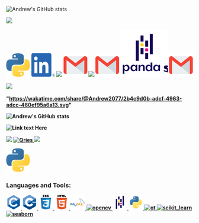 <!-- ![Python](python.png) -->

![Andrew's GitHub stats](https://github-readme-stats-zeta-plum.vercel.app/api?username=Andrew2077&show_icons=true&theme=radical&hide=rs,issues,contribs)

![](https://github-readme-stats-zeta-plum.vercel.app/api?username=Andrew2077&theme=radical&hide=rs,issues,contribs&hide_border=false&include_all_commits=true&count_private=true&show_icons=true&)
<br/>

<!-- <img src="/Icons/numpy_logo_icon_168073.png" width="64" height="64" /> -->

[![](/Icons/python.png)](https://www.python.org)
 <b>[![](/Icons/linkedin.png)](https://www.python.org) 
<b>
[![](/Icons/numpy_logo_icon_168073.png)](https://www.python.org) <b>[![](/Icons/gmail.png)](https://www.python.org)
[![](/Icons/numpy_logo_icon_168073.png)](https://www.python.org) <b>[![](/Icons/gmail.png)](https://www.python.org)
[![](/Icons/Pandas.svg)](https://www.python.org) <b>[![](/Icons/gmail.png)](https://www.python.org)

<!-- github-readme-stats-git-master-andrew2077.vercel.app -->

<!-- github-readme-stats-self-ten.vercel.app -->

![]("https://giphy.com/embed/3oKIPnAiaMCws8nOsE")

"https://wakatime.com/share/@Andrew2077/2b4c9d0b-adcf-4963-adcc-460ef95a6a13.svg"

![Andrew's GitHub stats]("https://wakatime.com/share/@Andrew2077/2b4c9d0b-adcf-4963-adcc-460ef95a6a13.svg")

![Link text Here]("https://wakatime.com/share/@Andrew2077/2b4c9d0b-adcf-4963-adcc-460ef95a6a13.svg")

<img src= "https://wakatime.com/share/@Andrew2077/ffaccd89-9a8f-4f9b-b8bd-9ecbe41f5102.svg" >

<a href="https://wakatime.com/share/@Andrew2077/ffaccd89-9a8f-4f9b-b8bd-9ecbe41f5102.svg">
    <img alt="Qries" src="https://wakatime.com/share/@Andrew2077/ffaccd89-9a8f-4f9b-b8bd-9ecbe41f5102.svg">

<img src="https://wakatime.com/share/@Andrew2077/a7e7e676-5d7c-4aa4-a516-682c1ddf7bdc.svg" href = "https://wakatime.com/share/@Andrew2077/a7e7e676-5d7c-4aa4-a516-682c1ddf7bdc.svg">

[![](/Icons/python.png)](https://www.python.org)


<h3 align="left">Languages and Tools:</h3>
<p align="left"> <a href="https://www.cprogramming.com/" target="_blank" rel="noreferrer"> <img src="https://raw.githubusercontent.com/devicons/devicon/master/icons/c/c-original.svg" alt="c" width="40" height="40"/> </a> <a href="https://www.w3schools.com/cpp/" target="_blank" rel="noreferrer"> <img src="https://raw.githubusercontent.com/devicons/devicon/master/icons/cplusplus/cplusplus-original.svg" alt="cplusplus" width="40" height="40"/> </a> <a href="https://www.w3schools.com/css/" target="_blank" rel="noreferrer"> <img src="https://raw.githubusercontent.com/devicons/devicon/master/icons/css3/css3-original-wordmark.svg" alt="css3" width="40" height="40"/> </a> <a href="https://www.w3.org/html/" target="_blank" rel="noreferrer"> <img src="https://raw.githubusercontent.com/devicons/devicon/master/icons/html5/html5-original-wordmark.svg" alt="html5" width="40" height="40"/> </a> <a href="https://www.mysql.com/" target="_blank" rel="noreferrer"> <img src="https://raw.githubusercontent.com/devicons/devicon/master/icons/mysql/mysql-original-wordmark.svg" alt="mysql" width="40" height="40"/> </a> <a href="https://opencv.org/" target="_blank" rel="noreferrer"> <img src="https://www.vectorlogo.zone/logos/opencv/opencv-icon.svg" alt="opencv" width="40" height="40"/> </a> <a href="https://pandas.pydata.org/" target="_blank" rel="noreferrer"> <img src="https://raw.githubusercontent.com/devicons/devicon/2ae2a900d2f041da66e950e4d48052658d850630/icons/pandas/pandas-original.svg" alt="pandas" width="40" height="40"/> </a> <a href="https://www.python.org" target="_blank" rel="noreferrer"> <img src="https://raw.githubusercontent.com/devicons/devicon/master/icons/python/python-original.svg" alt="python" width="40" height="40"/> </a> <a href="https://www.qt.io/" target="_blank" rel="noreferrer"> <img src="https://upload.wikimedia.org/wikipedia/commons/0/0b/Qt_logo_2016.svg" alt="qt" width="40" height="40"/> </a> <a href="https://scikit-learn.org/" target="_blank" rel="noreferrer"> <img src="https://upload.wikimedia.org/wikipedia/commons/0/05/Scikit_learn_logo_small.svg" alt="scikit_learn" width="40" height="40"/> </a> <a href="https://seaborn.pydata.org/" target="_blank" rel="noreferrer"> <img src="https://seaborn.pydata.org/_images/logo-mark-lightbg.svg" alt="seaborn" width="40" height="40"/> </a> </p>